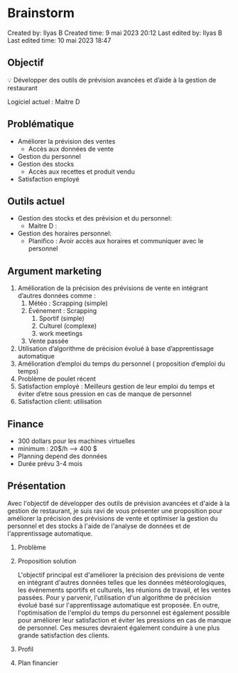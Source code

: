 # Brainstorm

Created by: Ilyas B
Created time: 9 mai 2023 20:12
Last edited by: Ilyas B
Last edited time: 10 mai 2023 18:47

## Objectif

<aside>
💡 Développer des outils de prévision avancées et d’aide à la gestion de restaurant

</aside>

Logiciel actuel : Maitre D

## Problématique

- Améliorer la prévision des ventes
    - Accès aux données de vente
- Gestion du personnel
- Gestion des stocks
    - Accès aux recettes et produit vendu
- Satisfaction employé

## Outils actuel

- Gestion des stocks et des prévision et du personnel:
    - Maitre D :
- Gestion des horaires personnel:
    - Planifico : Avoir accès aux horaires et communiquer avec le personnel

## Argument marketing

1. Amélioration de la précision des prévisions de vente en intégrant d’autres données comme :
    1. Météo : Scrapping (simple)
    2. Événement : Scrapping
        1. Sportif (simple)
        2. Culturel (complexe)
        3. work meetings
    3. Vente passée
2. Utilisation d’algorithme de précision évolué à base d’apprentissage automatique
3. Amélioration d’emploi du temps du personnel ( proposition d’emploi du temps)
4. Problème de poulet récent 
5. Satisfaction employé : Meilleurs gestion de leur emploi du temps et éviter d’etre sous pression en cas de manque de personnel
6. Satisfaction client: utilisation 

## Finance

- 300 dollars pour les machines virtuelles
- minimum : 20$/h —> 400 $
- Planning depend des données
- Durée prévu 3-4 mois

## Présentation

Avec l'objectif de développer des outils de prévision avancées et d'aide à la gestion de restaurant, je suis ravi de vous présenter une proposition pour améliorer la précision des prévisions de vente et optimiser la gestion du personnel et des stocks à l'aide de l'analyse de données et de l'apprentissage automatique.

1. Problème
2. Proposition solution
    
    L'objectif principal est d'améliorer la précision des prévisions de vente en intégrant d'autres données telles que les données météorologiques, les événements sportifs et culturels, les réunions de travail, et les ventes passées. Pour y parvenir, l'utilisation d'un algorithme de précision évolué basé sur l'apprentissage automatique est proposée. En outre, l'optimisation de l'emploi du temps du personnel est également possible pour améliorer leur satisfaction et éviter les pressions en cas de manque de personnel. Ces mesures devraient également conduire à une plus grande satisfaction des clients.
    
3. Profil 
4. Plan financier
